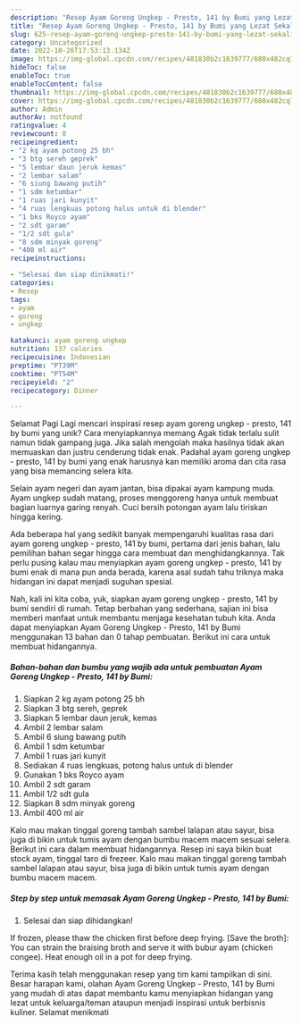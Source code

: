 ```yaml
---
description: "Resep Ayam Goreng Ungkep - Presto, 141 by Bumi yang Lezat Sekali"
title: "Resep Ayam Goreng Ungkep - Presto, 141 by Bumi yang Lezat Sekali"
slug: 625-resep-ayam-goreng-ungkep-presto-141-by-bumi-yang-lezat-sekali
category: Uncategorized
date: 2022-10-26T17:53:13.134Z
image: https://img-global.cpcdn.com/recipes/481830b2c1639777/680x482cq70/ayam-goreng-ungkep-presto-141-by-bumi-foto-resep-utama.jpg
hideToc: false
enableToc: true
enableTocContent: false
thumbnail: https://img-global.cpcdn.com/recipes/481830b2c1639777/680x482cq70/ayam-goreng-ungkep-presto-141-by-bumi-foto-resep-utama.jpg
cover: https://img-global.cpcdn.com/recipes/481830b2c1639777/680x482cq70/ayam-goreng-ungkep-presto-141-by-bumi-foto-resep-utama.jpg
author: Admin
authorAv: notfound
ratingvalue: 4
reviewcount: 8
recipeingredient:
- "2 kg ayam potong 25 bh"
- "3 btg sereh geprek"
- "5 lembar daun jeruk kemas"
- "2 lembar salam"
- "6 siung bawang putih"
- "1 sdm ketumbar"
- "1 ruas jari kunyit"
- "4 ruas lengkuas potong halus untuk di blender"
- "1 bks Royco ayam"
- "2 sdt garam"
- "1/2 sdt gula"
- "8 sdm minyak goreng"
- "400 ml air"
recipeinstructions:

- "Selesai dan siap dinikmati!"
categories:
- Resep
tags:
- ayam
- goreng
- ungkep

katakunci: ayam goreng ungkep 
nutrition: 137 calories
recipecuisine: Indonesian
preptime: "PT39M"
cooktime: "PT54M"
recipeyield: "2"
recipecategory: Dinner

---
```



Selamat Pagi Lagi mencari inspirasi resep ayam goreng ungkep - presto, 141 by bumi yang unik? Cara menyiapkannya memang Agak tidak terlalu sulit namun tidak gampang juga. Jika salah mengolah maka hasilnya tidak akan memuaskan dan justru cenderung tidak enak. Padahal ayam goreng ungkep - presto, 141 by bumi yang enak harusnya kan memiliki aroma dan cita rasa yang bisa memancing selera kita.


Selain ayam negeri dan ayam jantan, bisa dipakai ayam kampung muda. Ayam ungkep sudah matang, proses menggoreng hanya untuk membuat bagian luarnya garing renyah. Cuci bersih potongan ayam lalu tiriskan hingga kering.

Ada beberapa hal yang sedikit banyak mempengaruhi kualitas rasa dari ayam goreng ungkep - presto, 141 by bumi, pertama dari jenis bahan, lalu pemilihan bahan segar hingga cara membuat dan menghidangkannya. Tak perlu pusing kalau mau menyiapkan ayam goreng ungkep - presto, 141 by bumi enak di mana pun anda berada, karena asal sudah tahu triknya maka hidangan ini dapat menjadi suguhan spesial.


Nah, kali ini kita coba, yuk, siapkan ayam goreng ungkep - presto, 141 by bumi sendiri di rumah. Tetap berbahan yang sederhana, sajian ini bisa memberi manfaat untuk membantu menjaga kesehatan tubuh kita. Anda dapat menyiapkan Ayam Goreng Ungkep - Presto, 141 by Bumi menggunakan 13 bahan dan 0 tahap pembuatan. Berikut ini cara untuk membuat hidangannya.

<!--inarticleads1-->

##### Bahan-bahan dan bumbu yang wajib ada untuk pembuatan Ayam Goreng Ungkep - Presto, 141 by Bumi:

1. Siapkan 2 kg ayam potong 25 bh
1. Siapkan 3 btg sereh, geprek
1. Siapkan 5 lembar daun jeruk, kemas
1. Ambil 2 lembar salam
1. Ambil 6 siung bawang putih
1. Ambil 1 sdm ketumbar
1. Ambil 1 ruas jari kunyit
1. Sediakan 4 ruas lengkuas, potong halus untuk di blender
1. Gunakan 1 bks Royco ayam
1. Ambil 2 sdt garam
1. Ambil 1/2 sdt gula
1. Siapkan 8 sdm minyak goreng
1. Ambil 400 ml air


Kalo mau makan tinggal goreng tambah sambel lalapan atau sayur, bisa juga di bikin untuk tumis ayam dengan bumbu macem macem sesuai selera. Berikut ini cara dalam membuat hidangannya. Resep ini saya bikin buat stock ayam, tinggal taro di frezeer. Kalo mau makan tinggal goreng tambah sambel lalapan atau sayur, bisa juga di bikin untuk tumis ayam dengan bumbu macem macem. 

<!--inarticleads2-->

##### Step by step untuk memasak Ayam Goreng Ungkep - Presto, 141 by Bumi:


1. Selesai dan siap dihidangkan!

If frozen, please thaw the chicken first before deep frying. [Save the broth]: You can strain the braising broth and serve it with bubur ayam (chicken congee). Heat enough oil in a pot for deep frying. 

Terima kasih telah menggunakan resep yang tim kami tampilkan di sini. Besar harapan kami, olahan Ayam Goreng Ungkep - Presto, 141 by Bumi yang mudah di atas dapat membantu kamu menyiapkan hidangan yang lezat untuk keluarga/teman ataupun menjadi inspirasi untuk berbisnis kuliner. Selamat menikmati
